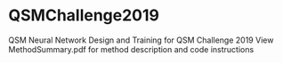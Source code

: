 # QSMChallenge2019
QSM Neural Network Design and Training for QSM Challenge 2019
View MethodSummary.pdf for method description and code instructions

